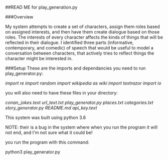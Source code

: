 ##READ ME for play_generation.py

###Overview

My system attempts to create a set of characters, assign them roles
based on assigned interests, and then have them create dialogue based on those
roles. The interests of every character affects the kinds of things that will
be reflected in their dialogue.  I identified three parts (informative,
contemporary, and comedic) of speech that would be useful to model a
conversation between characters, that actively tries to reflect things the
character might be interested in.

###Setup
These are the imports and dependancies you need to run play_generator.py:

*import re
import random
import wikipedia as wiki
import textrazor
import io*


you will also need to have these files in your directory:

*conan_jokes.text
url_text.txt
play_generator.py
places.txt
categories.txt
story_generator.py
README.md
api_key.text*


This system was built using python 3.6

NOTE: their is a bug in the system where when you run the program
it will not end, and I'm not sure what it could be!

you run the program with this command:

python3 play_generator.py

###
